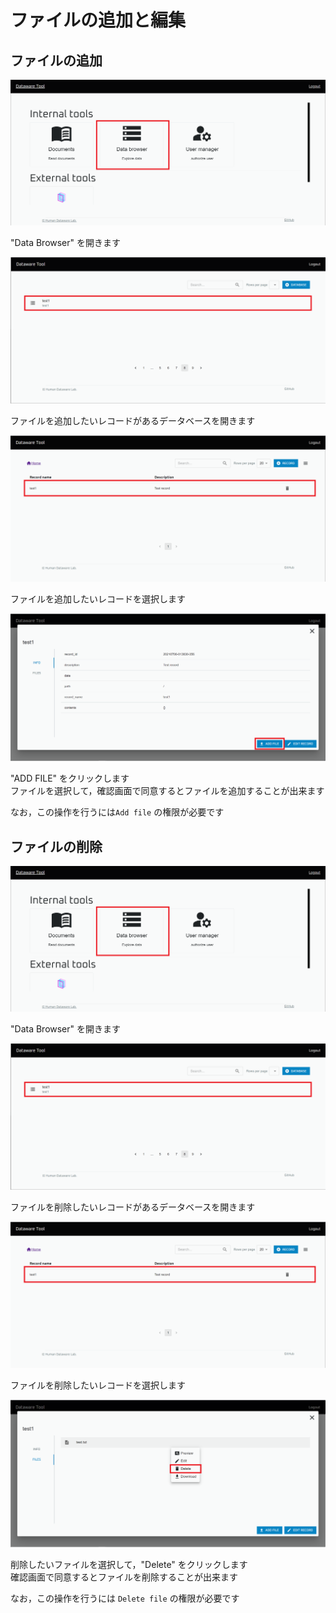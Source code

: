 # ファイルの追加と編集

## ファイルの追加

![](<../../../.gitbook/assets/image (23).png>)

"Data Browser" を開きます

![](../../../.gitbook/assets/Add-record-click-database.png)

ファイルを追加したいレコードがあるデータベースを開きます

![](<../../../.gitbook/assets/Edit-record-click-record (1).png>)

ファイルを追加したいレコードを選択します

![](../../../.gitbook/assets/Edit-record-start-adding-file.png)

"ADD FILE" をクリックします\
ファイルを選択して，確認画面で同意するとファイルを追加することが出来ます

なお，この操作を行うには`Add file` の権限が必要です

## ファイルの削除

![](<../../../.gitbook/assets/image (23).png>)

"Data Browser" を開きます

![](../../../.gitbook/assets/Add-record-click-database.png)

ファイルを削除したいレコードがあるデータベースを開きます

![](<../../../.gitbook/assets/Edit-record-click-record (1).png>)

ファイルを削除したいレコードを選択します

![](../../../.gitbook/assets/Delete-file-delete-file.png)

削除したいファイルを選択して，"Delete" をクリックします\
確認画面で同意するとファイルを削除することが出来ます

なお，この操作を行うには `Delete file` の権限が必要です
